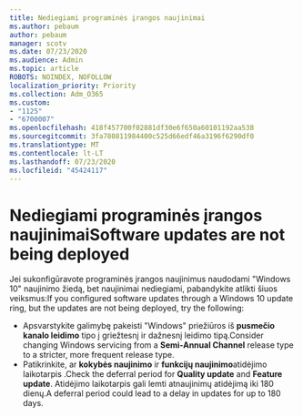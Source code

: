 ```yaml
---
title: Nediegiami programinės įrangos naujinimai
ms.author: pebaum
author: pebaum
manager: scotv
ms.date: 07/23/2020
ms.audience: Admin
ms.topic: article
ROBOTS: NOINDEX, NOFOLLOW
localization_priority: Priority
ms.collection: Adm_O365
ms.custom:
- "1125"
- "6700007"
ms.openlocfilehash: 418f457700f02881df30e6f650a60101192aa538
ms.sourcegitcommit: 3fa780811984400c525d66edf46a3196f6290df0
ms.translationtype: MT
ms.contentlocale: lt-LT
ms.lasthandoff: 07/23/2020
ms.locfileid: "45424117"
---
```

# <a name="software-updates-are-not-being-deployed"></a><span data-ttu-id="3abaa-102">Nediegiami programinės įrangos naujinimai</span><span class="sxs-lookup"><span data-stu-id="3abaa-102">Software updates are not being deployed</span></span>

<span data-ttu-id="3abaa-103">Jei sukonfigūravote programinės įrangos naujinimus naudodami "Windows 10" naujinimo žiedą, bet naujinimai nediegiami, pabandykite atlikti šiuos veiksmus:</span><span class="sxs-lookup"><span data-stu-id="3abaa-103">If you configured software updates through a Windows 10 update ring, but the updates are not being deployed, try the following:</span></span>  

- <span data-ttu-id="3abaa-104">Apsvarstykite galimybę pakeisti "Windows" priežiūros iš **pusmečio kanalo leidimo** tipo į griežtesnį ir dažnesnį leidimo tipą.</span><span class="sxs-lookup"><span data-stu-id="3abaa-104">Consider changing Windows servicing from a  **Semi-Annual Channel**  release type to a stricter, more frequent release type.</span></span>
- <span data-ttu-id="3abaa-105">Patikrinkite, ar **kokybės naujinimo** ir **funkcijų naujinimo**atidėjimo laikotarpis .</span><span class="sxs-lookup"><span data-stu-id="3abaa-105">Check the deferral period for  **Quality update**  and  **Feature update**.</span></span> <span data-ttu-id="3abaa-106">Atidėjimo laikotarpis gali lemti atnaujinimų atidėjimą iki 180 dienų.</span><span class="sxs-lookup"><span data-stu-id="3abaa-106">A deferral period could lead to a delay in updates for up to 180 days.</span></span>